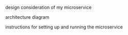 design consideration of my microservice

architecture diagram

instructions for setting up and running the microservice